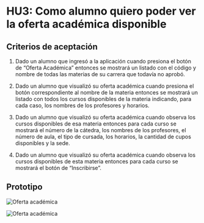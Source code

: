 # HU3: Como alumno quiero poder ver la oferta académica disponible

## Criterios de aceptación

1. Dado un alumno que ingresó a la aplicación cuando presiona el botón de “Oferta Académica” entonces se mostrará un listado con el código y nombre de todas las materias de su carrera que todavía no aprobó.

2. Dado un alumno que visualizó su oferta académica cuando presiona el botón correspondiente al nombre de la materia entonces se mostrará un listado con todos los cursos disponibles de la materia indicando, para cada caso, los nombres de los profesores y horarios.

3. Dado un alumno que visualizó su oferta académica cuando observa los cursos disponibles de esa materia entonces para cada curso se mostrará el número de la cátedra, los nombres de los profesores, el número de aula, el tipo de cursada, los horarios, la cantidad de cupos disponibles y la sede.

4. Dado un alumno que visualizó su oferta académica cuando observa los cursos disponibles de esta materia entonces para cada curso se mostrará el botón de “Inscribirse”.

	

## Prototipo

![Oferta académica](./prototipos/oferta_academica.png)

![Oferta académica](./prototipos/materia.png)